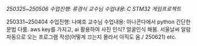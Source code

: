 *250325~250506 수업진행: 류경식 교수님
수업내용: C STM32 게임프로젝트*

250331~250404 수업진행: 나예호 교수님
수업내용: 아나콘다에서 python 간단한 문법 다룸. aws key를 가지고, ai 활용하여 사진 인식? 얼굴인식 해봄. 서울날씨 알람 자동으로 오는 프로그램 작성(어떻게 끄는지 몰라서 아직도 옴./ 250621) etc.
